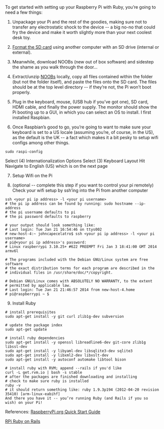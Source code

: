 To get started with setting up your Raspberry Pi with Ruby, you’re going to need a few things:

1. Unpackage your Pi and the rest of the goodies, making sure not to transfer any electrostatic shock to the device -- a big no-no that could fry the device and make it worth slightly more than your next coolest desk toy. 
2. [Format the SD card](https://www.sdcard.org/downloads/formatter_4/) using another computer with an SD drive (internal or external). 

3. Meanwhile, download NOOBs (new out of box software) and sidestep the shame as you walk through the door…

4. Extract/unzip [NOOBs](http://www.raspberrypi.org/downloads) locally, copy all files contained within the folder (but not the folder itself), and paste the files onto the SD card. The files should be at the top level directory -- if they’re not, the Pi won’t boot properly.

5. Plug in the keyboard, mouse, (USB hub if you’ve got one), SD card,  HDMI cable, and finally the power supply. The monitor should show the Pi booting up to a GUI, in which you can select an OS to install. I first installed Raspbian.

6. Once Raspbian’s good to go, you’re going to want to make sure your keyboard is set to a US locale (assuming you’re, of course, in the US), as the default is the UK -- a fact which makes it a bit pesky to setup wifi configs among other things.

```shell
sudo raspi-config
```

Select (4) Internationalization Options 
Select (3) Keyboard Layout
Hit <enter>
Navigate to English (US) which is on the next page

7. Setup Wifi on the Pi

8. (optional -- complete this step if you want to control your pi remotely) Check your wifi setup by ssh’ing into the Pi from another computer 

```shell
ssh <your pi ip address> -l <your pi username>
# the pi ip address can be found by running: sudo hostname --ip-address
# the pi username defaults to pi 
# the pi password defaults to raspberry
  
# your output should look something like:
# Last login: Tue Jan 21 16:54:46 on ttys002
# new-host-4:~ johncapecelatro$ ssh <your pi ip address> -l <your pi username>
# pi@<your pi ip address>'s password: 
# Linux raspberrypi 3.10.25+ #622 PREEMPT Fri Jan 3 18:41:00 GMT 2014 armv6l
   
# The programs included with the Debian GNU/Linux system are free software
# the exact distribution terms for each program are described in the
# individual files in /usr/share/doc/*/copyright.
    
# Debian GNU/Linux comes with ABSOLUTELY NO WARRANTY, to the extent
# permitted by applicable law.
# Last login: Tue Jan 21 21:46:57 2014 from new-host-4.home
# pi@raspberrypi ~ $
```

9. Install Ruby

```shell
# install prerequisites
sudo apt-get install -y git curl zlib1g-dev subversion
 
# update the package index
sudo apt-get update
  
# install ruby dependencies 
sudo apt-get install -y openssl libreadline6-dev git-core zlib1g libssl-dev
sudo apt-get install -y libyaml-dev libsqlite3-dev sqlite3
sudo apt-get install -y libxml2-dev libxslt-dev
sudo apt-get install -y autoconf automake libtool bison
   
# install ruby with RVM; append --rails if you'd like 
curl -L get.rvm.io | bash -s stable    
# after the packages are finished downloading and installing
# check to make sure ruby is installed
ruby -v
# it should return something like: ruby 1.9.3p194 (2012-04-20 revision 35410) [arm-linux-eabihf]
And there you have it -- you’re running Ruby (and Rails if you so wish) on your Pi!
```

References:
[RaspberryPi.org Quick Start Guide](http://www.raspberrypi.org/wp-content/uploads/2012/04/quick-start-guide-v2_1.pdf)

[RPi Ruby on Rails](http://elinux.org/RPi_Ruby_on_Rails)

